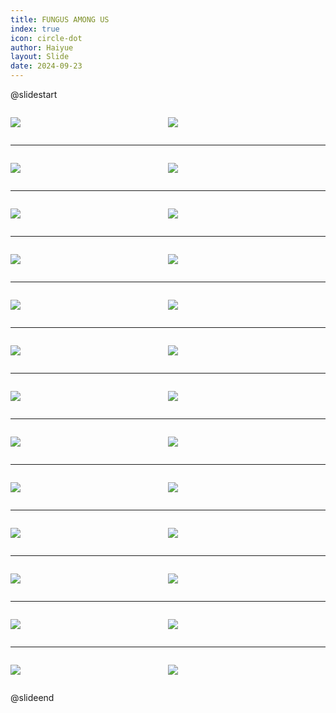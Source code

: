 ```yaml
---
title: FUNGUS AMONG US
index: true
icon: circle-dot
author: Haiyue
layout: Slide
date: 2024-09-23
---
```

 
@slidestart

<div style="display:flex">
<div style="flex:1">

![](https://raw.githubusercontent.com/yclord/reading/refs/heads/master/english/Level-V/FUNGUS%20AMONG%20US/001.webp)
</div>
<div style="flex:1">

![](https://raw.githubusercontent.com/yclord/reading/refs/heads/master/english/Level-V/FUNGUS%20AMONG%20US/002.webp)
</div>
</div>

---

<div style="display:flex">
<div style="flex:1">

![](https://raw.githubusercontent.com/yclord/reading/refs/heads/master/english/Level-V/FUNGUS%20AMONG%20US/003.webp)
</div>
<div style="flex:1">

![](https://raw.githubusercontent.com/yclord/reading/refs/heads/master/english/Level-V/FUNGUS%20AMONG%20US/004.webp)
</div>
</div>

---

<div style="display:flex">
<div style="flex:1">

![](https://raw.githubusercontent.com/yclord/reading/refs/heads/master/english/Level-V/FUNGUS%20AMONG%20US/005.webp)
</div>
<div style="flex:1">

![](https://raw.githubusercontent.com/yclord/reading/refs/heads/master/english/Level-V/FUNGUS%20AMONG%20US/006.webp)
</div>
</div>

---

<div style="display:flex">
<div style="flex:1">

![](https://raw.githubusercontent.com/yclord/reading/refs/heads/master/english/Level-V/FUNGUS%20AMONG%20US/007.webp)
</div>
<div style="flex:1">

![](https://raw.githubusercontent.com/yclord/reading/refs/heads/master/english/Level-V/FUNGUS%20AMONG%20US/008.webp)
</div>
</div>

---

<div style="display:flex">
<div style="flex:1">

![](https://raw.githubusercontent.com/yclord/reading/refs/heads/master/english/Level-V/FUNGUS%20AMONG%20US/009.webp)
</div>
<div style="flex:1">

![](https://raw.githubusercontent.com/yclord/reading/refs/heads/master/english/Level-V/FUNGUS%20AMONG%20US/010.webp)
</div>
</div>

---

<div style="display:flex">
<div style="flex:1">

![](https://raw.githubusercontent.com/yclord/reading/refs/heads/master/english/Level-V/FUNGUS%20AMONG%20US/011.webp)
</div>
<div style="flex:1">

![](https://raw.githubusercontent.com/yclord/reading/refs/heads/master/english/Level-V/FUNGUS%20AMONG%20US/012.webp)
</div>
</div>

---

<div style="display:flex">
<div style="flex:1">

![](https://raw.githubusercontent.com/yclord/reading/refs/heads/master/english/Level-V/FUNGUS%20AMONG%20US/013.webp)
</div>
<div style="flex:1">

![](https://raw.githubusercontent.com/yclord/reading/refs/heads/master/english/Level-V/FUNGUS%20AMONG%20US/014.webp)
</div>
</div>

---

<div style="display:flex">
<div style="flex:1">

![](https://raw.githubusercontent.com/yclord/reading/refs/heads/master/english/Level-V/FUNGUS%20AMONG%20US/015.webp)
</div>
<div style="flex:1">

![](https://raw.githubusercontent.com/yclord/reading/refs/heads/master/english/Level-V/FUNGUS%20AMONG%20US/016.webp)
</div>
</div>

---

<div style="display:flex">
<div style="flex:1">

![](https://raw.githubusercontent.com/yclord/reading/refs/heads/master/english/Level-V/FUNGUS%20AMONG%20US/017.webp)
</div>
<div style="flex:1">

![](https://raw.githubusercontent.com/yclord/reading/refs/heads/master/english/Level-V/FUNGUS%20AMONG%20US/018.webp)
</div>
</div>

---

<div style="display:flex">
<div style="flex:1">

![](https://raw.githubusercontent.com/yclord/reading/refs/heads/master/english/Level-V/FUNGUS%20AMONG%20US/019.webp)
</div>
<div style="flex:1">

![](https://raw.githubusercontent.com/yclord/reading/refs/heads/master/english/Level-V/FUNGUS%20AMONG%20US/020.webp)
</div>
</div>

---

<div style="display:flex">
<div style="flex:1">

![](https://raw.githubusercontent.com/yclord/reading/refs/heads/master/english/Level-V/FUNGUS%20AMONG%20US/021.webp)
</div>
<div style="flex:1">

![](https://raw.githubusercontent.com/yclord/reading/refs/heads/master/english/Level-V/FUNGUS%20AMONG%20US/022.webp)
</div>
</div>

---

<div style="display:flex">
<div style="flex:1">

![](https://raw.githubusercontent.com/yclord/reading/refs/heads/master/english/Level-V/FUNGUS%20AMONG%20US/023.webp)
</div>
<div style="flex:1">

![](https://raw.githubusercontent.com/yclord/reading/refs/heads/master/english/Level-V/FUNGUS%20AMONG%20US/024.webp)
</div>
</div>

---

<div style="display:flex">
<div style="flex:1">

![](https://raw.githubusercontent.com/yclord/reading/refs/heads/master/english/Level-V/FUNGUS%20AMONG%20US/025.webp)
</div>
<div style="flex:1">

![](https://raw.githubusercontent.com/yclord/reading/refs/heads/master/english/Level-V/FUNGUS%20AMONG%20US/026.webp)
</div>
</div>

@slideend